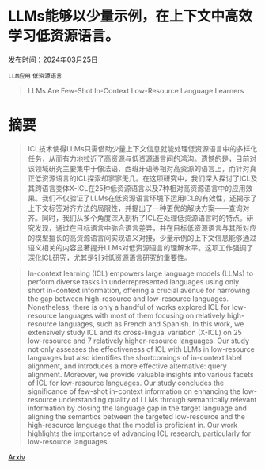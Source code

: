 # LLMs能够以少量示例，在上下文中高效学习低资源语言。

发布时间：2024年03月25日

`LLM应用` `低资源语言`

> LLMs Are Few-Shot In-Context Low-Resource Language Learners

# 摘要

> ICL技术使得LLMs只需借助少量上下文信息就能处理低资源语言中的多样化任务，从而有力地拉近了高资源与低资源语言间的鸿沟。遗憾的是，目前对该领域研究主要集中于像法语、西班牙语等相对高资源的语言上，而针对真正低资源语言的ICL探索却寥寥无几。在这项研究中，我们深入探讨了ICL及其跨语言变体X-ICL在25种低资源语言以及7种相对高资源语言中的应用效果。我们不仅验证了LLMs在低资源语言环境下运用ICL的有效性，还揭示了上下文标签对齐方法的局限性，并提出了一种更优的解决方案——查询对齐。同时，我们从多个角度深入剖析了ICL在处理低资源语言时的特点。研究发现，通过在目标语言中弥合语言差异，并在目标低资源语言与其所对应的模型擅长的高资源语言间实现语义对接，少量示例的上下文信息能够通过语义相关的内容显著提升LLMs对低资源语言的理解水平。这项工作强调了深化ICL研究，尤其是针对低资源语言研究的重要性。

> In-context learning (ICL) empowers large language models (LLMs) to perform diverse tasks in underrepresented languages using only short in-context information, offering a crucial avenue for narrowing the gap between high-resource and low-resource languages. Nonetheless, there is only a handful of works explored ICL for low-resource languages with most of them focusing on relatively high-resource languages, such as French and Spanish. In this work, we extensively study ICL and its cross-lingual variation (X-ICL) on 25 low-resource and 7 relatively higher-resource languages. Our study not only assesses the effectiveness of ICL with LLMs in low-resource languages but also identifies the shortcomings of in-context label alignment, and introduces a more effective alternative: query alignment. Moreover, we provide valuable insights into various facets of ICL for low-resource languages. Our study concludes the significance of few-shot in-context information on enhancing the low-resource understanding quality of LLMs through semantically relevant information by closing the language gap in the target language and aligning the semantics between the targeted low-resource and the high-resource language that the model is proficient in. Our work highlights the importance of advancing ICL research, particularly for low-resource languages.

[Arxiv](https://arxiv.org/abs/2403.16512)